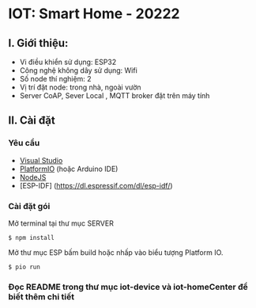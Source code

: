 # IOT: Smart Home - 20222

## I. Giới thiệu:

- Vi điều khiển sử dụng: ESP32 
- Công nghệ không dây sử dụng: Wifi
- Số node thí nghiệm: 2
- Vị trí đặt node: trong nhà, ngoài vườn
- Server CoAP, Sever Local , MQTT broker đặt trên máy tính

## II. Cài đặt
 
### Yêu cầu

- [Visual Studio](https://code.visualstudio.com/Download)
- [PlatformIO](https://platformio.org/install/ide?install=vscode) (hoặc Arduino IDE)
- [NodeJS](https://nodejs.org/en/download/)
- [ESP-IDF] (https://dl.espressif.com/dl/esp-idf/)

### Cài đặt gói

Mở terminal tại thư mục SERVER
```
$ npm install
```
Mở thư mục ESP bấm build hoặc nhấp vào biểu tượng Platform IO.
```
$ pio run
```

### Đọc README trong thư mục iot-device và iot-homeCenter để biết thêm chi tiết
